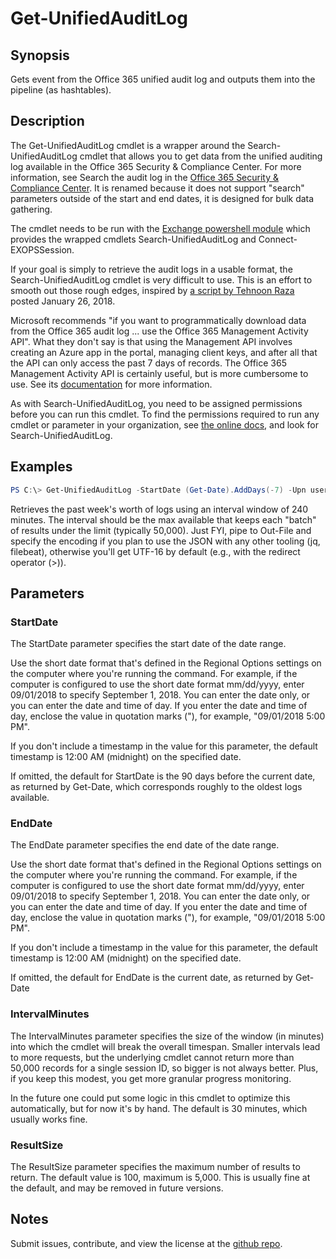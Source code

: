 # Get-UnifiedAuditLog

## Synopsis

Gets event from the Office 365 unified audit log and outputs them into the pipeline (as hashtables).

## Description

The Get-UnifiedAuditLog cmdlet is a wrapper around the Search-UnifiedAuditLog cmdlet that allows you to get data from the unified auditing log available in the Office 365 Security & Compliance Center. For more information, see Search the audit log in the [Office 365 Security & Compliance Center](https://go.microsoft.com/fwlink/p/?LinkId=708432).  It is renamed because it does not support "search" parameters outside of the start and end dates, it is designed for bulk data gathering.

The cmdlet needs to be run with the [Exchange powershell module](https://docs.microsoft.com/en-us/powershell/exchange/exchange-online/connect-to-exchange-online-powershell/mfa-connect-to-exchange-online-powershell?view=exchange-ps) which provides the wrapped cmdlets Search-UnifiedAuditLog and Connect-EXOPSSession.

If your goal is simply to retrieve the audit logs in a usable format, the Search-UnifiedAuditLog cmdlet is very difficult to use.  This is an effort to smooth out those rough edges, inspired by [a script by Tehnoon Raza](https://blogs.msdn.microsoft.com/tehnoonr/2018/01/26/retrieving-office-365-audit-data-using-powershell/) posted January 26, 2018.

Microsoft recommends "if you want to programmatically download data from the Office 365 audit log ... use the Office 365 Management Activity API".  What they don't say is that using the Management API involves creating an Azure app in the portal, managing client keys, and after all that the API can only access the past 7 days of records.  The Office 365 Management Activity API is certainly useful, but is more cumbersome to use.  See its [documentation](https://go.microsoft.com/fwlink/p/?linkid=852309) for more information.

As with Search-UnifiedAuditLog, you need to be assigned permissions before you can run this cmdlet. To find the permissions required to run any cmdlet or parameter in your organization, see [the online docs](https://technet.microsoft.com/library/mt432940.aspx), and look for Search-UnifiedAuditLog.

## Examples

```powershell
PS C:\> Get-UnifiedAuditLog -StartDate (Get-Date).AddDays(-7) -Upn user@o365.domain.com -IntervalMinutes 120 -Verbose -WarningAction 'Continue' | ConvertTo-Json -Compress -Depth 100 | Out-File .\o365.logs.json -Encoding UTF8
```

Retrieves the past week's worth of logs using an interval window of 240 minutes.  The interval should be the max available that keeps each "batch" of results under the limit (typically 50,000).  Just FYI, pipe to Out-File and specify the encoding if you plan to use the JSON with any other tooling (jq, filebeat), otherwise you'll get UTF-16 by default (e.g., with the redirect operator (>)).

## Parameters

### StartDate

The StartDate parameter specifies the start date of the date range.

Use the short date format that's defined in the Regional Options settings on the computer where you're running the command. For example, if the computer is configured to use the short date format mm/dd/yyyy, enter 09/01/2018 to specify September 1, 2018. You can enter the date only, or you can enter the date and time of day. If you enter the date and time of day, enclose the value in quotation marks ("), for example, "09/01/2018 5:00 PM".

If you don't include a timestamp in the value for this parameter, the default timestamp is 12:00 AM (midnight) on the specified date.

If omitted, the default for StartDate is the 90 days before the current date, as returned by Get-Date, which corresponds roughly to the oldest logs available.

### EndDate

The EndDate parameter specifies the end date of the date range.

Use the short date format that's defined in the Regional Options settings on the computer where you're running the command. For example, if the computer is configured to use the short date format mm/dd/yyyy, enter 09/01/2018 to specify September 1, 2018. You can enter the date only, or you can enter the date and time of day. If you enter the date and time of day, enclose the value in quotation marks ("), for example, "09/01/2018 5:00 PM".

If you don't include a timestamp in the value for this parameter, the default timestamp is 12:00 AM (midnight) on the specified date.

If omitted, the default for EndDate is the current date, as returned by Get-Date

### IntervalMinutes

The IntervalMinutes parameter specifies the size of the window (in minutes) into which the cmdlet will break the overall timespan.  Smaller intervals lead to more requests, but the underlying cmdlet cannot return more than 50,000 records for a single session ID, so bigger is not always better.  Plus, if you keep this modest, you get more granular progress monitoring.

In the future one could put some logic in this cmdlet to optimize this automatically, but for now it's by hand.  The default is 30 minutes, which usually works fine.

### ResultSize

The ResultSize parameter specifies the maximum number of results to return. The default value is 100, maximum is 5,000.  This is usually fine at the default, and may be removed in future versions.

## Notes

Submit issues, contribute, and view the license at the [github repo](https://github.com/counteractive).
